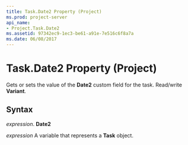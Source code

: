 ```yaml
---
title: Task.Date2 Property (Project)
ms.prod: project-server
api_name:
- Project.Task.Date2
ms.assetid: 97342ec9-1ec3-be61-a91e-7e516c6f8a7a
ms.date: 06/08/2017
---
```



# Task.Date2 Property (Project)

Gets or sets the value of the **Date2** custom field for the task. Read/write **Variant**.


## Syntax

 _expression_. **Date2**

 _expression_ A variable that represents a **Task** object.


